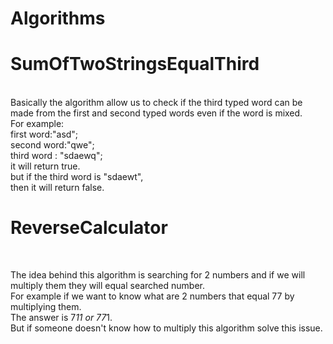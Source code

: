 # Algorithms


<h1>SumOfTwoStringsEqualThird</h1> <br>
Basically the algorithm allow us to check if the third typed word can be made from the first and second typed words even if the word is mixed.<br>
For example:<br>
first word:"asd";<br>
second word:"qwe";<br>
third word : "sdaewq";<br>
it will return true.<br>
but if the third word is "sdaewt",<br>
then it will return false.<br>


<h1>ReverseCalculator</h1><br>

The idea behind this algorithm is searching for 2 numbers and if we will multiply them they will equal searched number.<br>
For example if we want to know what are 2 numbers that equal 77 by multiplying them.<br>
The answer is 7*11 or 77*1.<br>
But if someone doesn't know how to multiply this algorithm solve this issue.<br>


